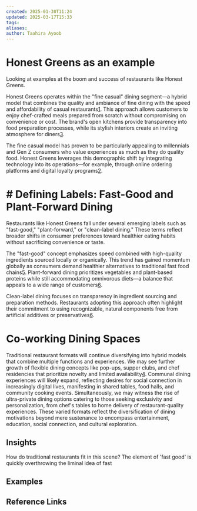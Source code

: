 ```yaml
---
created: 2025-01-30T11:24
updated: 2025-03-17T15:33
tags: 
aliases: 
author: Taahira Ayoob
---
```

# Honest Greens as an example 
Looking at examples at the boom and success of restaurants like Honest Greens. 

Honest Greens operates within the "fine casual" dining segment—a hybrid model that combines the quality and ambiance of fine dining with the speed and affordability of casual restaurants[1](https://www.tripadvisor.co/Restaurant_Review-g187514-d15091438-Reviews-Honest_Greens_Velazquez-Madrid.html). This approach allows customers to enjoy chef-crafted meals prepared from scratch without compromising on convenience or cost. The brand's open kitchens provide transparency into food preparation processes, while its stylish interiors create an inviting atmosphere for diners[3](https://www.nakedmadrid.com/2017/07/16/honest-greens-feel-good-food-that-tastes-good-too/).

The fine casual model has proven to be particularly appealing to millennials and Gen Z consumers who value experiences as much as they do quality food. Honest Greens leverages this demographic shift by integrating technology into its operations—for example, through online ordering platforms and digital loyalty programs[2](https://www.honestgreens.com/en/our-story/).


# # Defining Labels: Fast-Good and Plant-Forward Dining

Restaurants like Honest Greens fall under several emerging labels such as "fast-good," "plant-forward," or "clean-label dining." These terms reflect broader shifts in consumer preferences toward healthier eating habits without sacrificing convenience or taste.

The "fast-good" concept emphasizes speed combined with high-quality ingredients sourced locally or organically. This trend has gained momentum globally as consumers demand healthier alternatives to traditional fast food chains[5](https://blog.zenchef.com/blog-post/trends-in-the-restaurant-industry). Plant-forward dining prioritizes vegetables and plant-based proteins while still accommodating omnivorous diets—a balance that appeals to a wide range of customers[6](https://www.linkedin.com/pulse/future-healthy-food-analyzing-consumer-trends-orderprepped).

Clean-label dining focuses on transparency in ingredient sourcing and preparation methods. Restaurants adopting this approach often highlight their commitment to using recognizable, natural components free from artificial additives or preservatives[6](https://www.linkedin.com/pulse/future-healthy-food-analyzing-consumer-trends-orderprepped).

# Co-working Dining Spaces

Traditional restaurant formats will continue diversifying into hybrid models that combine multiple functions and experiences. We may see further growth of flexible dining concepts like pop-ups, supper clubs, and chef residencies that prioritize novelty and limited availability[4](https://totalfood.com/pop-up-restaurants-temporary-dining-trend-food-scene/). Communal dining experiences will likely expand, reflecting desires for social connection in increasingly digital lives, manifesting in shared tables, food halls, and community cooking events. Simultaneously, we may witness the rise of ultra-private dining options catering to those seeking exclusivity and personalization, from chef's tables to home delivery of restaurant-quality experiences. These varied formats reflect the diversification of dining motivations beyond mere sustenance to encompass entertainment, education, social connection, and cultural exploration.

## Insights

How do traditional restaurants fit in this scene? 
The element of 'fast good' is quickly overthrowing the liminal idea of fast 

## Examples

## Reference Links
